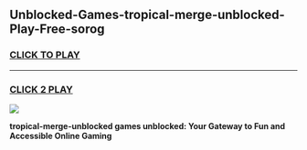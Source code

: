
## Unblocked-Games-tropical-merge-unblocked-Play-Free-sorog
<h3>
<a href="https://premium76.site?title=tropical-merge-unblocked&ref=12A">CLICK TO PLAY</a></h3>
<hr>

<h3>
<a href="https://premium76.site?title=tropical-merge-unblocked&ref=12A">CLICK 2 PLAY</a>
  
</h3>

<a href="https://premium76.site?title=tropical-merge-unblocked&ref=12A"><img src="https://clearcache.store/games.png"></a>


**tropical-merge-unblocked games unblocked: Your Gateway to Fun and Accessible Online Gaming**
